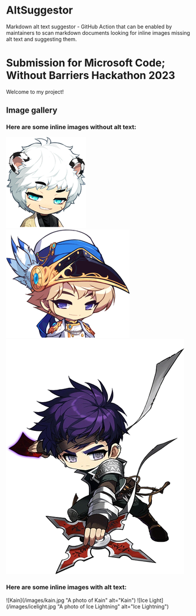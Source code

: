 # AltSuggestor
 Markdown alt text suggestor - GitHub Action that can be enabled by maintainers to scan markdown documents looking for inline images missing alt text and suggesting them. 

# Submission for Microsoft Code; Without Barriers Hackathon 2023

Welcome to my project!

## Image gallery

### Here are some inline images without alt text:

![HoYoung](/images/hoyoung.png "A screenshot of Hoyoung")
![Phantom](/images/phantom.png "A screenshot of Phantom")
![Night Lord](/images/nightlord.png "A screenshot of Night Lord")

### Here are some inline images with alt text:

![Kain](/images/kain.jpg "A photo of Kain" alt="Kain")
![Ice Light](/images/icelight.jpg "A photo of Ice Lightning" alt="Ice Lightning")
